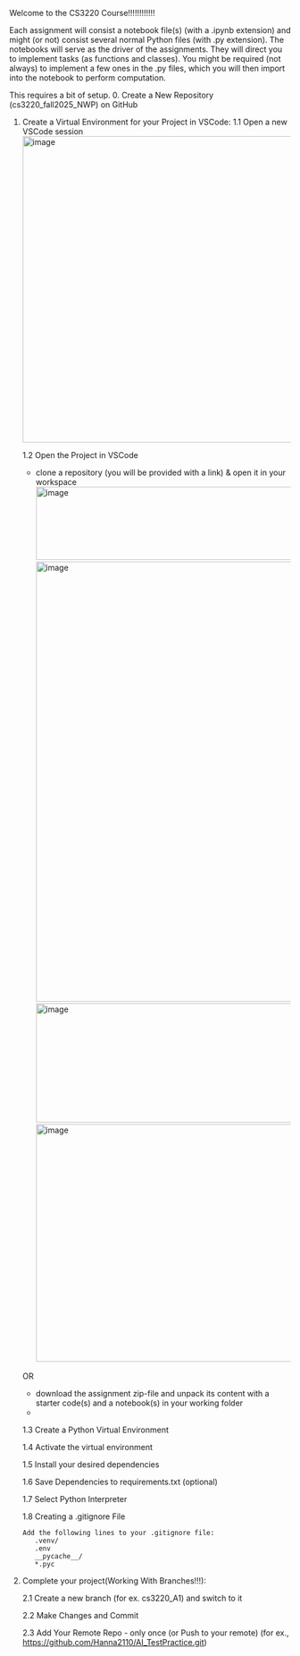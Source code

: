 Welcome to the CS3220 Course!!!!!!!!!!!!

Each assignment will consist a notebook file(s) (with a .ipynb extension) and might (or not) consist several normal Python files (with .py extension).
The notebooks will serve as the driver of the assignments.
They will direct you to implement tasks (as functions and classes).
You might be required (not always) to implement a few ones in the .py files, which you will then import into the notebook to perform computation.

This requires a bit of setup.
0. Create a New Repository (cs3220_fall2025_NWP) on GitHub

1. Create a Virtual Environment for your Project in VSCode:
   1.1 Open a new VSCode session
   <img width="909" height="548" alt="image" src="https://github.com/user-attachments/assets/f9528753-8772-4ee9-8d53-955e0e96f456" />
   
   1.2 Open the Project in VSCode
     - clone a repository (you will be provided with a link) & open it in your workspace
       <img width="1048" height="131" alt="image" src="https://github.com/user-attachments/assets/5c7d7653-5462-457e-a35f-cb0c409e8a94" />
       <img width="1396" height="787" alt="image" src="https://github.com/user-attachments/assets/3a0f0cae-38cf-464d-90b6-dfb65e23b2f3" />
       <img width="545" height="213" alt="image" src="https://github.com/user-attachments/assets/ec358bfe-1d45-45be-9fb2-fe9185e675f3" />
       <img width="976" height="425" alt="image" src="https://github.com/user-attachments/assets/7e0079ab-ad8d-4bfb-9493-7cf24c72aa50" />





   OR
     - download the assignment zip-file and unpack its content with a starter code(s) and a notebook(s) in your working folder
     - 
    1.3 Create a Python Virtual Environment
       
    1.4 Activate the virtual environment
   
    1.5 Install your desired dependencies
   
    1.6 Save Dependencies to requirements.txt (optional)
   
    1.7 Select Python Interpreter
   
    1.8 Creating a .gitignore File
   
       Add the following lines to your .gitignore file:
          .venv/
          .env
          __pycache__/
          *.pyc
    
2. Complete your project(Working With Branches!!!):
   
   2.1 Create a new branch (for ex. cs3220_A1) and switch to it
   
   2.2 Make Changes and Commit
   
   2.3 Add Your Remote Repo - only once (or Push to your remote) (for ex., https://github.com/Hanna2110/AI_TestPractice.git)
   



